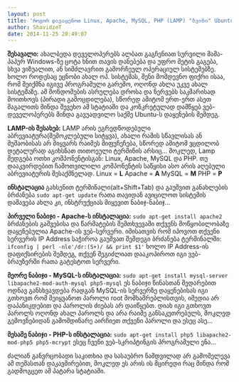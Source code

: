 ```yaml
---
layout: post
title: 'როგორ დავაყენოთ Linux, Apache, MySQL, PHP (LAMP) "ზვინი" Ubuntu-ზე'
author: ShavidzeT
date: 2014-11-25 20:49:07
---
```

**შესავალი:**
ახალბედა დეველოპერებს ალბათ გაგჩენიათ სურვილი მამა-პაპურ Windows-ზე ცოტა ხნით თავის დანებება და უფრო მეტის გაგება, სხვა ვიზუალით, ან სიმძლავრით გამორჩეულ ოპერაციულ სისტემებზე. ხოლო როდესაც ეცნობი ახალ ოპ. სისტემას, შენი მომდევნო ფიქრი ისაა, რომ შეიქმნა იგივე პროგრამული გარემო, ოღონდ ახლა უკვე ახალ სისტემაზე. ამ მონდომების ასრულება დროსა და ნერვებს საკმარისად მოითხოვს (პირადი გამოცდილება), სწორედ ამიტომ ერთ-ერთ ასეთ მაგალითს მინდა შევეხო ამ სტატიაში და კონკრეტულად დამწყებ ვებ-დეველოპერებს მინდა გავუადვილო საქმე Ubuntu-ს დაყენების შემდეგ.

**LAMP-ის შესახებ:**
LAMP არის ეგრედწოდებული აბრევიატურა(შემოკლებული სიტყვა), ახალი რამის სწავლისას ან მუშაობისას არ მიყვარს რაიმეს მიფუჩეჩება, სწორედ ამიტომ ვცდილობ დეტალურად აგიხსნათ თითოეული ტერმინის არსიც...
მოკლედ, Lamp შედგება ოთხი კომპონენტისგან: Linux, Apache, MySQL და PHP. თუ დააკვირდებით ჩამოთვილილი კომპონენტის საწყისი ასო არის აღებული აბრევიატურის შესაქმნელად.
Linux = **L**
Apache = **A**
MySQL = **M**
PHP = **P**

**ინსტალაცია**
გახსენით ტერმინალი(alt+Shift+Tab) და გაუშვით განახლების ბრძანება
`sudo apt-get update`
რათა თავიდან ავიცილოთ სისტემის დაშავება
ახლა კი, ინსტრუქციას მიყევით ნაბიჯ-ნაბიჯ...

**პირველი ნაბიჯი - Apache-ს ინსტალაცია:**
`sudo apt-get install apache2`
ბრძანების გაშვებისა და წარმატების შემთხვევაში თქვენს მოწყობილობაზე დაყენებულია Apache-ის ვებ-სერვერი.
იმისათვის რომ იპოვოთ თქვენი სერვერის IP Address საჭიროა გაუშვათ შემდეგი ბრძანება ტერმინალში:
`ifconfig | perl -nle'/dr:(S+)/ && print $1'`
ხოლო IP Address-ის დაფიქსირების შემდეგ, თქვენ შეგიძლიათ დააკოპიროთ იგი ვებ-ბრაუზერში რათა გატესტოთ სერვერი.

**მეორე ნაბიჯი - MySQL-ს ინსტალაცია:**
`sudo apt-get install mysql-server libapache2-mod-auth-mysql php5-mysql`
ეს ნაბიჯი წინასთან შედარებით ოდნავ განსხვავდება რადგან MySQL-ის სერვერზე დაყენებისას იგი გთხოვთ რომ შეიყვანოთ პაროლი root მომხამრებლისთვის, იმედია არ დაპანიკდებით და პაროლის ძიებას არ დაიწყებთ.
დიახ იგი გთხოვთ პაროლს ოღონდ ახალ პაროლს და არა რაიმე განსაკუთრებულს, მოკლედ გემოვნებიდან გამომდინარე აირჩიეთ თქვენი პაროლი და ესეც ასე...

**მესამე ნაბიჯი - PHP-ს ინსტალაცია:**
`sudo apt-get install php5 libapache2-mod-php5 php5-mcrypt`
ესეც ჩვენი ვებ-სკრიპტინგის პროგრამული ენა...

ძალიან განვრცობადი საკითხია და სასაუბრო ნამდვილად არ გამომელევა ამ თემასთან დაკავშირებით, მოკლედ ეს არის ის მცირედი რაც მინდა რომ გადმოგცეთ ამ პატარა სტატიაში.
